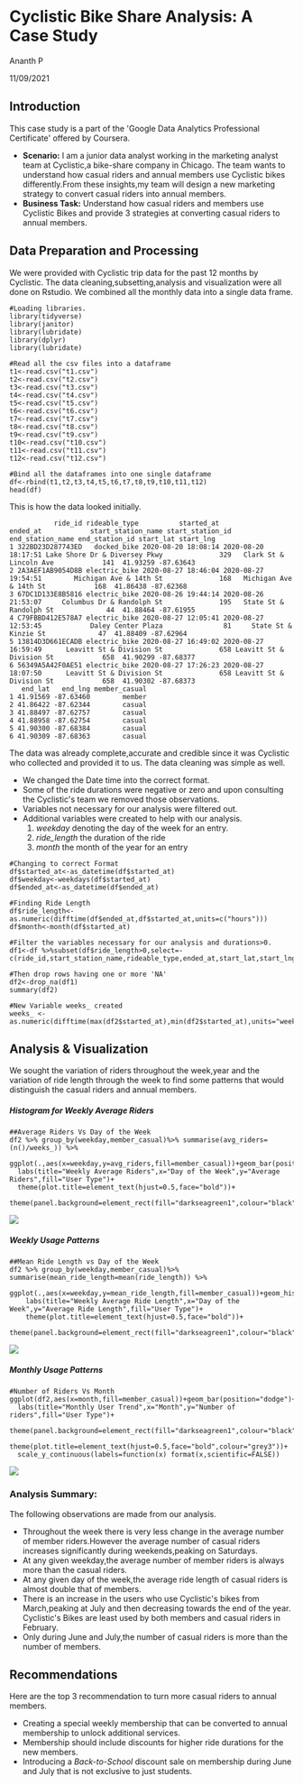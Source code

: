 Cyclistic Bike Share Analysis: A Case Study
============================================

Ananth P 

11/09/2021

## Introduction 
This case study is a part of the 'Google Data Analytics Professional Certificate' offered by Coursera.

- **Scenario:** I am a junior data analyst working in the marketing analyst team at Cyclistic,a bike-share company in Chicago. The team wants to understand how casual riders and annual members use Cyclistic bikes differently.From these insights,my team will design a new marketing strategy to convert casual riders into annual members.
- **Business Task:** Understand how casual riders and members use Cyclistic Bikes and provide 3 strategies at converting casual riders to annual members.

## Data Preparation and Processing

We were provided with Cyclistic trip data for the past 12 months by Cyclistic. The data cleaning,subsetting,analysis and visualization were all done on Rstudio. We combined all the monthly data into a single data frame.

```
#Loading libraries.
library(tidyverse)
library(janitor)
library(lubridate)
library(dplyr)
library(lubridate)

#Read all the csv files into a dataframe
t1<-read.csv("t1.csv")
t2<-read.csv("t2.csv")
t3<-read.csv("t3.csv")
t4<-read.csv("t4.csv")
t5<-read.csv("t5.csv")
t6<-read.csv("t6.csv")
t7<-read.csv("t7.csv")
t8<-read.csv("t8.csv")
t9<-read.csv("t9.csv")
t10<-read.csv("t10.csv")
t11<-read.csv("t11.csv")
t12<-read.csv("t12.csv")

#Bind all the dataframes into one single dataframe
df<-rbind(t1,t2,t3,t4,t5,t6,t7,t8,t9,t10,t11,t12)
head(df)
```

This is how the data looked initially.


               ride_id rideable_type          started_at            ended_at            start_station_name start_station_id         end_station_name end_station_id start_lat start_lng
    1 322BD23D287743ED   docked_bike 2020-08-20 18:08:14 2020-08-20 18:17:51 Lake Shore Dr & Diversey Pkwy              329   Clark St & Lincoln Ave            141  41.93259 -87.63643
    2 2A3AEF1AB9054D8B electric_bike 2020-08-27 18:46:04 2020-08-27 19:54:51        Michigan Ave & 14th St              168   Michigan Ave & 14th St            168  41.86438 -87.62368
    3 67DC1D133E8B5816 electric_bike 2020-08-26 19:44:14 2020-08-26 21:53:07     Columbus Dr & Randolph St              195   State St & Randolph St             44  41.88464 -87.61955
    4 C79FBBD412E578A7 electric_bike 2020-08-27 12:05:41 2020-08-27 12:53:45            Daley Center Plaza               81     State St & Kinzie St             47  41.88409 -87.62964
    5 13814D3D661ECADB electric_bike 2020-08-27 16:49:02 2020-08-27 16:59:49      Leavitt St & Division St              658 Leavitt St & Division St            658  41.90299 -87.68377
    6 56349A5A42F0AE51 electric_bike 2020-08-27 17:26:23 2020-08-27 18:07:50      Leavitt St & Division St              658 Leavitt St & Division St            658  41.90302 -87.68373
       end_lat   end_lng member_casual
    1 41.91569 -87.63460        member
    2 41.86422 -87.62344        casual
    3 41.88497 -87.62757        casual
    4 41.88958 -87.62754        casual
    5 41.90300 -87.68384        casual
    6 41.90309 -87.68363        casual

The data was already complete,accurate and credible since it was Cyclistic who collected and provided it to us. The data cleaning was simple as well. 

- We changed the Date time into the correct format. 
- Some of the ride durations were negative or zero and upon consulting the Cyclistic's team we removed those observations.
- Variables not necessary for our analysis were filtered out.
- Additional variables were created to help with our analysis. 
  1. *weekday* denoting the day of the week for an entry.
  2. *ride_length* the duration of the ride 
  3. *month* the month of the year for an entry

``` 
#Changing to correct Format
df$started_at<-as_datetime(df$started_at)
df$weekday<-weekdays(df$started_at)
df$ended_at<-as_datetime(df$ended_at)

#Finding Ride Length
df$ride_length<-as.numeric(difftime(df$ended_at,df$started_at,units=c("hours")))
df$month<-month(df$started_at)

#Filter the variables necessary for our analysis and durations>0.
df1<-df %>%subset(df$ride_length>0,select=-c(ride_id,start_station_name,rideable_type,ended_at,start_lat,start_lng,end_lat,end_lng,start_station_id,end_station_name,end_station_id))

#Then drop rows having one or more 'NA'
df2<-drop_na(df1)         
summary(df2)

#New Variable weeks_ created
weeks_ <-as.numeric(difftime(max(df2$started_at),min(df2$started_at),units="weeks"))
```

## Analysis & Visualization

We sought the variation of riders throughout the week,year and the variation of ride length through the week to find some patterns that would distinguish the casual riders and annual members.

##### Histogram for Weekly Average Riders
``` 
##Average Riders Vs Day of the Week
df2 %>% group_by(weekday,member_casual)%>% summarise(avg_riders=(n()/weeks_)) %>% 
  ggplot(.,aes(x=weekday,y=avg_riders,fill=member_casual))+geom_bar(position="dodge",stat="identity")+
  labs(title="Weekly Average Riders",x="Day of the Week",y="Average Riders",fill="User Type")+
  theme(plot.title=element_text(hjust=0.5,face="bold"))+
  theme(panel.background=element_rect(fill="darkseagreen1",colour="black"),plot.background=element_rect(fill="palegoldenrod"))
```

![](Rplot1.png)

##### Weekly Usage Patterns
```
##Mean Ride Length vs Day of the Week
df2 %>% group_by(weekday,member_casual)%>% summarise(mean_ride_length=mean(ride_length)) %>%
  ggplot(.,aes(x=weekday,y=mean_ride_length,fill=member_casual))+geom_histogram(position="dodge",stat="identity")+
    labs(title="Weekly Average Ride Length",x="Day of the Week",y="Average Ride Length",fill="User Type")+
    theme(plot.title=element_text(hjust=0.5,face="bold"))+
    theme(panel.background=element_rect(fill="darkseagreen1",colour="black"),plot.background=element_rect(fill="palegoldenrod"))
```

![](Rplot2.png)

##### Monthly Usage Patterns
``` 
#Number of Riders Vs Month
ggplot(df2,aes(x=month,fill=member_casual))+geom_bar(position="dodge")+
  labs(title="Monthly User Trend",x="Month",y="Number of riders",fill="User Type")+
  theme(panel.background=element_rect(fill="darkseagreen1",colour="black"),plot.background=element_rect(fill="palegoldenrod"))+
  theme(plot.title=element_text(hjust=0.5,face="bold",colour="grey3"))+
  scale_y_continuous(labels=function(x) format(x,scientific=FALSE))
```

![](Rplot3.png)

### Analysis Summary:
The following observations are made from our analysis.

- Throughout the week there is very less change in the average number of member riders.However the average number of casual riders increases significantly during weekends,peaking on Saturdays.
- At any given weekday,the average number of member riders is always more than the casual riders.
- At any given day of the week,the average ride length of casual riders is almost double that of members.
- There is an increase in the users who use Cyclistic's bikes from March,peaking at July and then decreasing towards the end of the year. Cyclistic's Bikes are least used by both members and casual riders in February. 
- Only during June and July,the number of casual riders is more than the number of members.

## Recommendations
Here are the top 3 recommendation to turn more casual riders to annual members.

- Creating a special weekly membership that can be converted to annual membership to unlock additional services. 
- Membership should include discounts for higher ride durations for the new members.
- Introducing a *Back-to-School* discount sale on membership during June and July that is not exclusive to just students.
